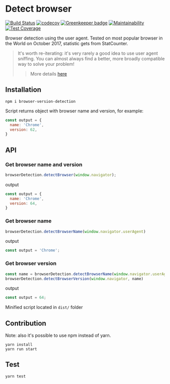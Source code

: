 # Detect browser

[![Build Status](https://travis-ci.org/pure-js/browser-detection.svg?branch=master)](https://travis-ci.org/pure-js/browser-detection)
[![codecov](https://codecov.io/gh/pure-js/browser-detection/branch/master/graph/badge.svg)](https://codecov.io/gh/pure-js/browser-detection)
[![Greenkeeper badge](https://badges.greenkeeper.io/pure-js/browser-detection.svg)](https://greenkeeper.io/)
[![Maintainability](https://api.codeclimate.com/v1/badges/594328cbb539ab26149e/maintainability)](https://codeclimate.com/github/pure-js/browser-detection/maintainability)
[![Test Coverage](https://api.codeclimate.com/v1/badges/594328cbb539ab26149e/test_coverage)](https://codeclimate.com/github/pure-js/browser-detection/test_coverage)

Browser detection using the user agent.
Tested on most popular browser in the World on October 2017, statistic gets from StatCounter.

> It's worth re-iterating: it's very rarely a good idea to use user agent sniffing. You can almost always find a better, more broadly compatible way to solve your problem!
> > More details [here](https://developer.mozilla.org/en-US/docs/Web/HTTP/Browser_detection_using_the_user_agent)

## Installation

```
npm i browser-version-detection
```
Script returns object with browser name and version, for example:
```javascript
const output = {
  name: 'Chrome',
  version: 62,
}
```

## API
### Get browser name and version 
```javascript
browserDetection.detectBrowser(window.navigator);
```
output
```javascript
const output = {
  name: 'Chrome',
  version: 64,
}
```
### Get browser name
```javascript
browserDetection.detectBrowserName(window.navigator.userAgent)
````
output
```javascript
const output = 'Chrome';
```
### Get browser version
```javascript
const name = browserDetection.detectBrowserName(window.navigator.userAgent);
browserDetection.detectBrowserVersion(window.navigator, name)
````
output
```javascript
const output = 64;
```
Minified script located in ```dist/``` folder

## Contribution
Note: also it's possible to use npm instead of yarn.

    yarn install
    yarn run start

## Test

    yarn test
